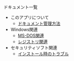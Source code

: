 ドキュメント一覧

- このアプリについて
  - [ドキュメント管理方法](#index.md)
- Windows関連
  - [MS-DOS関連](#win_msdos.md)
  - [レジストリ関連](#win_registry.md)
- セキュリティソフト関連
  - [インストール時のトラブル](#security_install.md)

